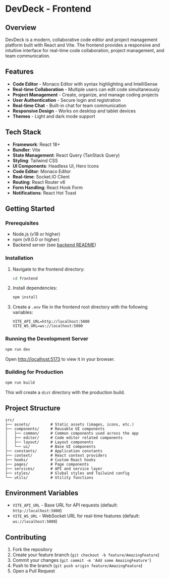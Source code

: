 # DevDeck - Frontend

## Overview
DevDeck is a modern, collaborative code editor and project management platform built with React and Vite. The frontend provides a responsive and intuitive interface for real-time code collaboration, project management, and team communication.

## Features

- **Code Editor** - Monaco Editor with syntax highlighting and IntelliSense
- **Real-time Collaboration** - Multiple users can edit code simultaneously
- **Project Management** - Create, organize, and manage coding projects
- **User Authentication** - Secure login and registration
- **Real-time Chat** - Built-in chat for team communication
- **Responsive Design** - Works on desktop and tablet devices
- **Themes** - Light and dark mode support

## Tech Stack

- **Framework**: React 18+
- **Bundler**: Vite
- **State Management**: React Query (TanStack Query)
- **Styling**: Tailwind CSS
- **UI Components**: Headless UI, Hero Icons
- **Code Editor**: Monaco Editor
- **Real-time**: Socket.IO Client
- **Routing**: React Router v6
- **Form Handling**: React Hook Form
- **Notifications**: React Hot Toast

## Getting Started

### Prerequisites

- Node.js (v18 or higher)
- npm (v9.0.0 or higher)
- Backend server (see [backend README](../backend/README.md))

### Installation

1. Navigate to the frontend directory:
   ```bash
   cd frontend
   ```

2. Install dependencies:
   ```bash
   npm install
   ```

3. Create a `.env` file in the frontend root directory with the following variables:
   ```env
   VITE_API_URL=http://localhost:5000
   VITE_WS_URL=ws://localhost:5000
   ```

### Running the Development Server

```bash
npm run dev
```

Open [http://localhost:5173](http://localhost:5173) to view it in your browser.

### Building for Production

```bash
npm run build
```

This will create a `dist` directory with the production build.

## Project Structure

```
src/
├── assets/         # Static assets (images, icons, etc.)
├── components/     # Reusable UI components
│   ├── common/     # Common components used across the app
│   ├── editor/     # Code editor related components
│   ├── layout/     # Layout components
│   └── ui/         # Base UI components
├── constants/      # Application constants
├── context/        # React context providers
├── hooks/          # Custom React hooks
├── pages/          # Page components
├── services/       # API and service layer
├── styles/         # Global styles and Tailwind config
└── utils/          # Utility functions
```

## Environment Variables

- `VITE_API_URL` - Base URL for API requests (default: `http://localhost:5000`)
- `VITE_WS_URL` - WebSocket URL for real-time features (default: `ws://localhost:5000`)

## Contributing

1. Fork the repository
2. Create your feature branch (`git checkout -b feature/AmazingFeature`)
3. Commit your changes (`git commit -m 'Add some AmazingFeature'`)
4. Push to the branch (`git push origin feature/AmazingFeature`)
5. Open a Pull Request



